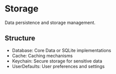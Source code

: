 # Storage

Data persistence and storage management.

## Structure
- Database: Core Data or SQLite implementations
- Cache: Caching mechanisms
- Keychain: Secure storage for sensitive data
- UserDefaults: User preferences and settings
